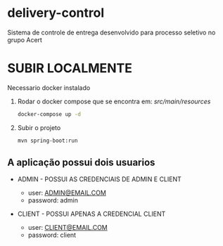 # delivery-control

Sistema de controle de entrega desenvolvido para processo seletivo no grupo Acert

# SUBIR LOCALMENTE

Necessario docker instalado

1. Rodar o docker compose que se encontra em: *src/main/resources*
   ```bash
   docker-compose up -d

2. Subir o projeto
   ```bash
   mvn spring-boot:run

## A aplicação possui dois usuarios

* ADMIN - POSSUI AS CREDENCIAIS DE ADMIN E CLIENT
    - user: ADMIN@EMAIL.COM
    - password: admin

* CLIENT - POSSUI APENAS A CREDENCIAL CLIENT
    - user: CLIENT@EMAIL.COM
    - password: client